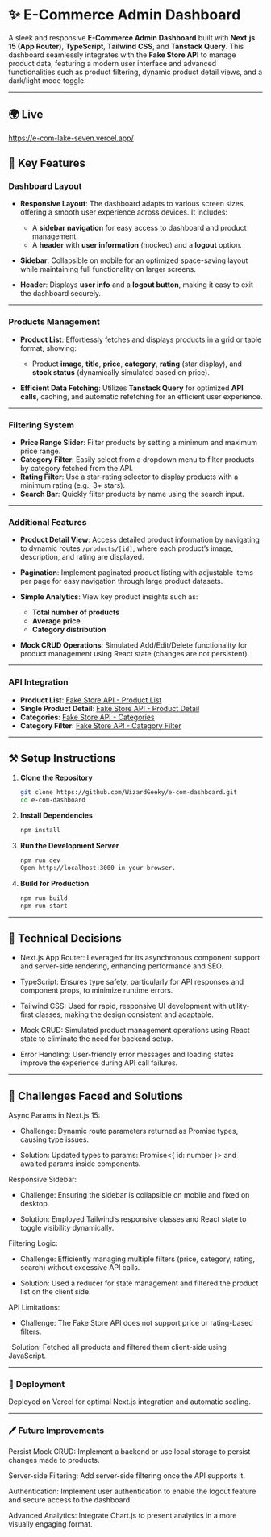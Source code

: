 # ✨  E-Commerce Admin Dashboard

A sleek and responsive **E-Commerce Admin Dashboard** built with **Next.js 15 (App Router)**, **TypeScript**, **Tailwind CSS**, and **Tanstack Query**. This dashboard seamlessly integrates with the **Fake Store API** to manage product data, featuring a modern user interface and advanced functionalities such as product filtering, dynamic product detail views, and a dark/light mode toggle.

---
## 🌍 **Live**

https://e-com-lake-seven.vercel.app/

## 🔑 **Key Features**

### **Dashboard Layout**
- **Responsive Layout**: The dashboard adapts to various screen sizes, offering a smooth user experience across devices. It includes:
  - A **sidebar navigation** for easy access to dashboard and product management.
  - A **header** with **user information** (mocked) and a **logout** option.
  
- **Sidebar**: Collapsible on mobile for an optimized space-saving layout while maintaining full functionality on larger screens.
  
- **Header**: Displays **user info** and a **logout button**, making it easy to exit the dashboard securely.

---

### **Products Management**
- **Product List**: Effortlessly fetches and displays products in a grid or table format, showing:
  - Product **image**, **title**, **price**, **category**, **rating** (star display), and **stock status** (dynamically simulated based on price).
  
- **Efficient Data Fetching**: Utilizes **Tanstack Query** for optimized **API calls**, caching, and automatic refetching for an efficient user experience.

---

### **Filtering System**
- **Price Range Slider**: Filter products by setting a minimum and maximum price range.
- **Category Filter**: Easily select from a dropdown menu to filter products by category fetched from the API.
- **Rating Filter**: Use a star-rating selector to display products with a minimum rating (e.g., 3+ stars).
- **Search Bar**: Quickly filter products by name using the search input.

---

### **Additional Features**
- **Product Detail View**: Access detailed product information by navigating to dynamic routes `/products/[id]`, where each product’s image, description, and rating are displayed.
  
- **Pagination**: Implement paginated product listing with adjustable items per page for easy navigation through large product datasets.

- **Simple Analytics**: View key product insights such as:
  - **Total number of products**
  - **Average price**
  - **Category distribution**
  
- **Mock CRUD Operations**: Simulated Add/Edit/Delete functionality for product management using React state (changes are not persistent).

---

### **API Integration**
- **Product List**: [Fake Store API - Product List](https://fakestoreapi.com/products)
- **Single Product Detail**: [Fake Store API - Product Detail](https://fakestoreapi.com/products/{id})
- **Categories**: [Fake Store API - Categories](https://fakestoreapi.com/products/categories)
- **Category Filter**: [Fake Store API - Category Filter](https://fakestoreapi.com/products/category/{category_name})

---

## ⚒ **Setup Instructions**
1. **Clone the Repository**  
   ```bash
   git clone https://github.com/WizardGeeky/e-com-dashboard.git
   cd e-com-dashboard  
2. **Install Dependencies**
   ```bash
   npm install
3. **Run the Development Server**
   ```bash
   npm run dev
   Open http://localhost:3000 in your browser.  
4. **Build for Production**
   ```bash
   npm run build  
   npm run start  

---  

## 🤝 **Technical Decisions**   
- Next.js App Router: Leveraged for its asynchronous component support and server-side rendering, enhancing performance and SEO.  

- TypeScript: Ensures type safety, particularly for API responses and component props, to minimize runtime errors.  

- Tailwind CSS: Used for rapid, responsive UI development with utility-first classes, making the design consistent and adaptable.  

- Mock CRUD: Simulated product management operations using React state to eliminate the need for backend setup.  

- Error Handling: User-friendly error messages and loading states improve the experience during API call failures.

---

## 📜  **Challenges Faced and Solutions**
Async Params in Next.js 15:  

- Challenge: Dynamic route parameters returned as Promise types, causing type issues.  

- Solution: Updated types to params: Promise<{ id: number }> and awaited params inside components.  

Responsive Sidebar:  

- Challenge: Ensuring the sidebar is collapsible on mobile and fixed on desktop.  

- Solution: Employed Tailwind’s responsive classes and React state to toggle visibility dynamically.  
  
Filtering Logic:  

- Challenge: Efficiently managing multiple filters (price, category, rating, search) without excessive API calls.  

- Solution: Used a reducer for state management and filtered the product list on the client side.  

API Limitations:  

- Challenge: The Fake Store API does not support price or rating-based filters.  

 -Solution: Fetched all products and filtered them client-side using JavaScript.  

--- 

### 🔧 **Deployment**   
Deployed on Vercel for optimal Next.js integration and automatic scaling.  

---

### 🖊 **Future Improvements**   
Persist Mock CRUD: Implement a backend or use local storage to persist changes made to products.  

Server-side Filtering: Add server-side filtering once the API supports it.  

Authentication: Implement user authentication to enable the logout feature and secure access to the dashboard.  

Advanced Analytics: Integrate Chart.js to present analytics in a more visually engaging format.  


